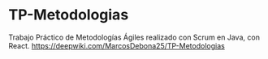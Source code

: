 # TP-Metodologias
Trabajo Práctico de Metodologías Ágiles realizado con Scrum en Java, con React.
https://deepwiki.com/MarcosDebona25/TP-Metodologias
